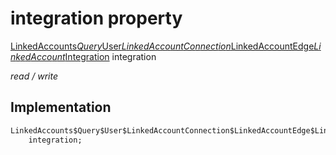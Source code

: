 


# integration property






[LinkedAccounts$Query$User$LinkedAccountConnection$LinkedAccountEdge$LinkedAccount$Integration](../../graphql_accounts_account_queries.graphql/LinkedAccounts$Query$User$LinkedAccountConnection$LinkedAccountEdge$LinkedAccount$Integration-class.md) integration
  
_read / write_






## Implementation

```dart
LinkedAccounts$Query$User$LinkedAccountConnection$LinkedAccountEdge$LinkedAccount$Integration
    integration;


```







